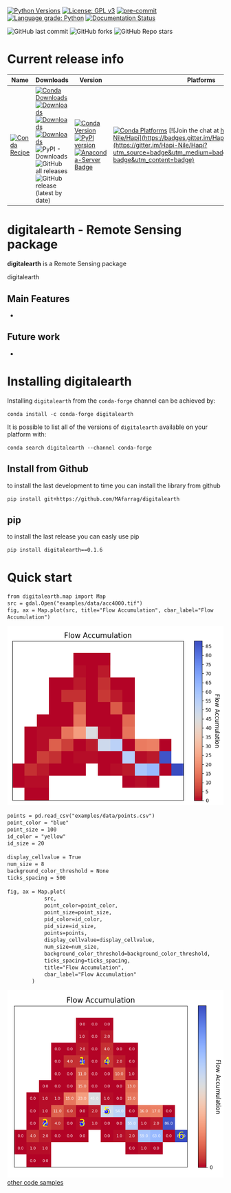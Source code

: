 [![Python Versions](https://img.shields.io/pypi/pyversions/digitalearth.png)](https://img.shields.io/pypi/pyversions/digitalearth)
[![License: GPL v3](https://img.shields.io/badge/License-GPLv3-blue.svg)](https://www.gnu.org/licenses/gpl-3.0)
[![pre-commit](https://img.shields.io/badge/pre--commit-enabled-brightgreen?logo=pre-commit&logoColor=white)](https://github.com/pre-commit/pre-commit)
[![Language grade: Python](https://img.shields.io/lgtm/grade/python/g/MAfarrag/digitalearth.svg?logo=lgtm&logoWidth=18)](https://lgtm.com/projects/g/MAfarrag/digitalearth/context:python)
[![Documentation Status](https://readthedocs.org/projects/digitalearth/badge/?version=latest)](https://cleopatra.readthedocs.io/en/latest/?badge=latest)


![GitHub last commit](https://img.shields.io/github/last-commit/MAfarrag/digitalearth)
![GitHub forks](https://img.shields.io/github/forks/MAfarrag/digitalearth?style=social)
![GitHub Repo stars](https://img.shields.io/github/stars/MAfarrag/digitalearth?style=social)


Current release info
====================

| Name | Downloads                                                                                                                                                                                                                                                                                                                                                                                                                                                                                                                                                                                                                                                                                                                                                                          | Version | Platforms |
| --- |------------------------------------------------------------------------------------------------------------------------------------------------------------------------------------------------------------------------------------------------------------------------------------------------------------------------------------------------------------------------------------------------------------------------------------------------------------------------------------------------------------------------------------------------------------------------------------------------------------------------------------------------------------------------------------------------------------------------------------------------------------------------------------| --- | --- |
| [![Conda Recipe](https://img.shields.io/badge/recipe-digitalearth-green.svg)](https://anaconda.org/conda-forge/digitalearth) | [![Conda Downloads](https://img.shields.io/conda/dn/conda-forge/digitalearth.svg)](https://anaconda.org/conda-forge/digitalearth) [![Downloads](https://pepy.tech/badge/digitalearth)](https://pepy.tech/project/digitalearth) [![Downloads](https://pepy.tech/badge/digitalearth/month)](https://pepy.tech/project/digitalearth)  [![Downloads](https://pepy.tech/badge/digitalearth/week)](https://pepy.tech/project/digitalearth)  ![PyPI - Downloads](https://img.shields.io/pypi/dd/digitalearth?color=blue&style=flat-square) ![GitHub all releases](https://img.shields.io/github/downloads/MAfarrag/digitalearth/total) ![GitHub release (latest by date)](https://img.shields.io/github/downloads/MAfarrag/digitalearth/0.1.0/total) | [![Conda Version](https://img.shields.io/conda/vn/conda-forge/digitalearth.svg)](https://anaconda.org/conda-forge/digitalearth) [![PyPI version](https://badge.fury.io/py/digitalearth.svg)](https://badge.fury.io/py/digitalearth) [![Anaconda-Server Badge](https://anaconda.org/conda-forge/digitalearth/badges/version.svg)](https://anaconda.org/conda-forge/digitalearth) | [![Conda Platforms](https://img.shields.io/conda/pn/conda-forge/digitalearth.svg)](https://anaconda.org/conda-forge/digitalearth) [![Join the chat at https://gitter.im/Hapi-Nile/Hapi](https://badges.gitter.im/Hapi-Nile/Hapi.svg)](https://gitter.im/Hapi-Nile/Hapi?utm_source=badge&utm_medium=badge&utm_campaign=pr-badge&utm_content=badge) |

digitalearth - Remote Sensing package
=====================================================================
**digitalearth** is a Remote Sensing package

digitalearth

Main Features
-------------
  -


Future work
-------------
  -



Installing digitalearth
===============

Installing `digitalearth` from the `conda-forge` channel can be achieved by:

```
conda install -c conda-forge digitalearth
```

It is possible to list all of the versions of `digitalearth` available on your platform with:

```
conda search digitalearth --channel conda-forge
```

## Install from Github
to install the last development to time you can install the library from github
```
pip install git+https://github.com/MAfarrag/digitalearth
```

## pip
to install the last release you can easly use pip
```
pip install digitalearth==0.1.6
```

Quick start
===========

```
from digitalearth.map import Map
src = gdal.Open("examples/data/acc4000.tif")
fig, ax = Map.plot(src, title="Flow Accumulation", cbar_label="Flow Accumulation")  
```
![Flowaccumulation](examples/images/flow_accumulation.png)
```
points = pd.read_csv("examples/data/points.csv")
point_color = "blue"
point_size = 100
id_color = "yellow"
id_size = 20

display_cellvalue = True
num_size = 8
background_color_threshold = None
ticks_spacing = 500

fig, ax = Map.plot(
            src,
            point_color=point_color,
            point_size=point_size,
            pid_color=id_color,
            pid_size=id_size,
            points=points,
            display_cellvalue=display_cellvalue,
            num_size=num_size,
            background_color_threshold=background_color_threshold,
            ticks_spacing=ticks_spacing,
            title="Flow Accumulation",
            cbar_label="Flow Accumulation"
        )
```
![Flowaccumulation](examples/images/flow_accumulation_with_labels.png)
[other code samples](https://digitalearth.readthedocs.io/en/latest/?badge=latest)
